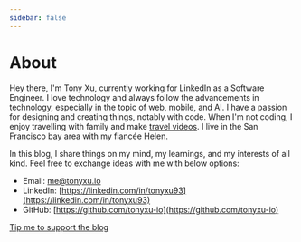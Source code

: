```yaml
---
sidebar: false
---
```


# About

Hey there, I'm Tony Xu, currently working for LinkedIn as a Software Engineer. I love technology and always follow the advancements in technology, especially in the topic of web, mobile, and AI. I have a passion for designing and creating things, notably with code. When I'm not coding, I enjoy travelling with family and make [travel videos](https://tonyloveshan.com/vlogs). I live in the San Francisco bay area with my fiancée Helen.

In this blog, I share things on my mind, my learnings, and my interests of all kind. Feel free to exchange ideas with me with below options:

- Email: [me@tonyxu.io](mailto:me@tonyxu.io)
- LinkedIn: [https://linkedin.com/in/tonyxu93](https://linkedin.com/in/tonyxu93)
- GitHub: [https://github.com/tonyxu-io](https://github.com/tonyxu-io)

[Tip me to support the blog](/tip)